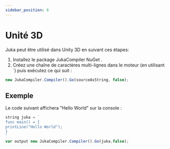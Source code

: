 ```yaml
---
sidebar_position: 6
---
```


# Unité 3D

Juka peut être utilisé dans Unity 3D en suivant ces étapes:

1. Installez le package JukaCompiler NuGet .
2. Créez une chaîne de caractères multi-lignes dans le moteur (en utilisant `) puis exécutez ce qui suit :

```jsx
new JukaCompiler.Compiler().Go(sourceAsString, false);
```

## Exemple

Le code suivant affichera "Hello World" sur la console :

```jsx
string juka = `
func main() = {
printLine("Hello World");
}
`
var output new JukaCompiler.Compiler().Go(juka,false);
```
